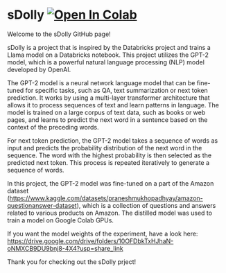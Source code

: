 # sDolly [![Open In Colab](https://colab.research.google.com/assets/colab-badge.svg)](https://colab.research.google.com/drive/1RGacPC23tMve76exEew9Ex1VLxRl8dLM?authuser=1#scrollTo=7kzrtCy4nFHB)

Welcome to the sDolly GitHub page!

sDolly is a project that is inspired by the Databricks project and trains a Llama model on a Databricks notebook. This project utilizes the GPT-2 model, which is a powerful natural language processing (NLP) model developed by OpenAI.

The GPT-2 model is a neural network language model that can be fine-tuned for specific tasks, such as QA, text summarization or next token prediction. It works by using a multi-layer transformer architecture that allows it to process sequences of text and learn patterns in language. The model is trained on a large corpus of text data, such as books or web pages, and learns to predict the next word in a sentence based on the context of the preceding words.

For next token prediction, the GPT-2 model takes a sequence of words as input and predicts the probability distribution of the next word in the sequence. The word with the highest probability is then selected as the predicted next token. This process is repeated iteratively to generate a sequence of words.

In this project, the GPT-2 model was fine-tuned on a part of the Amazon dataset (https://www.kaggle.com/datasets/praneshmukhopadhyay/amazon-questionanswer-dataset), which is a collection of questions and answers related to various products on Amazon. The distilled model was used to train a model on Google Colab GPUs.

If you want the model weights of the experiment, have a look here: https://drive.google.com/drive/folders/10OFDbkTxHJhaN-oNMXCB9DU9bnj8-4X4?usp=share_link

Thank you for checking out the sDolly prject!

